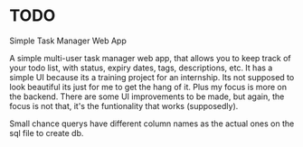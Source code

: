 # TODO
Simple Task Manager Web App 

A simple multi-user task manager web app, that allows you to keep track of your todo list, with status, expiry dates, tags, descriptions, etc.
It has a simple UI because its a training project for an internship. Its not supposed to look beautiful its just for me to get the hang of it. Plus my focus is more on the backend.
There are some UI improvements to be made, but again, the focus is not that, it's the funtionality that works (supposedly).

Small chance querys have different column names as the actual ones on the sql file to create db.
